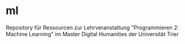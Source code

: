# ml
Repository für Ressourcen zur Lehrveranstaltung "Programmieren 2: Machine Learning" im Master Digital Humanities der Universität Trier

